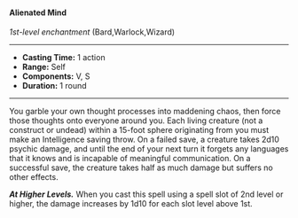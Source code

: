 #### Alienated Mind
*1st-level enchantment* (Bard,Warlock,Wizard)
___
- **Casting Time:** 1 action
- **Range:** Self
- **Components:** V, S
- **Duration:** 1 round
---
You garble your own thought processes into maddening chaos, then force those thoughts onto everyone around you. Each living creature (not a construct or undead) within a 15-foot sphere originating from you must make an Intelligence saving throw. On a failed save, a creature takes 2d10 psychic damage, and until the end of your next turn it forgets any languages that it knows and is incapable of meaningful communication. On a successful save, the creature takes half as much damage but suffers no other effects.

***At Higher Levels.*** When you cast this spell using a spell slot of 2nd level or higher, the damage increases by 1d10 for each slot level above 1st.
